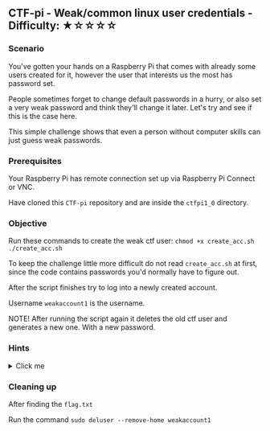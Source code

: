 ## CTF-pi - Weak/common linux user credentials - Difficulty: ★☆☆☆☆

### Scenario 

You've gotten your hands on a Raspberry Pi that comes with already some users created for it, however the user that interests us the most has password set.

People sometimes forget to change default passwords in a hurry, or also set a very weak password and think they'll change it later. Let's try and see if this is the case here.

This simple challenge shows that even a person without computer skills can just guess weak passwords.

### Prerequisites

Your Raspberry Pi has remote connection set up via Raspberry Pi Connect or VNC.

Have cloned this `CTF-pi` repository and are inside the `ctfpi1_0` directory.



### Objective

Run these commands to create the weak ctf user:
`chmod +x create_acc.sh` `./create_acc.sh`

To keep the challenge little more difficult do not read `create_acc.sh` at first, since the code contains passwords you'd normally have to figure out.

After the script finishes try to log into a newly created account.

Username `weakaccount1` is the username.

NOTE! After running the script again it deletes the old ctf user and generates a new one. With a new password.

### **Hints**

<details>
<summary>Click me</summary>

  
`su - weakaccount1`

What is usually the default password of Raspberry Pi?

Common passwords unsecure devices?

Try finding examples of weak passwords online.

There's a `inputs.txt` file under `answers/` that contains the passwords the script chooses from, they are common and weak.
</details>

### Cleaning up

After finding the `flag.txt`

Run the command `sudo deluser --remove-home weakaccount1`
